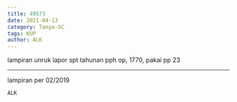 ```yaml
---
title: 49573
date: 2021-04-13
category: Tanya-SC
tags: KUP
author: ALK
---
```


lampiran unruk lapor spt tahunan pph op, 1770, pakai pp 23

---

lampiran per 02/2019

`ALK`

